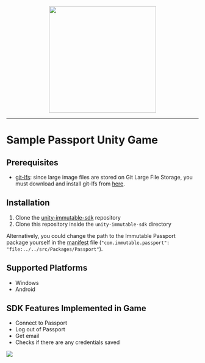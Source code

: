 <div align="center">
  <p align="center">
    <a  href="https://docs.x.immutable.com/docs">
      <img src="https://cdn.dribbble.com/users/1299339/screenshots/7133657/media/837237d447d36581ebd59ec36d30daea.gif" width="280"/>
    </a>
  </p>
</div>

---

# Sample Passport Unity Game

## Prerequisites
- [git-lfs](https://git-lfs.github.com/): since large image files are stored on Git Large File Storage, you must download and install git-lfs from [here](https://git-lfs.github.com/).

## Installation

1. Clone the [unity-immutable-sdk](https://github.com/immutable/unity-immutable-sdk) repository
2. Clone this repository inside the `unity-immutable-sdk` directory

Alternatively, you could change the path to the Immutable Passport package yourself in the [manifest](https://github.com/immutable/sample-passport-unity-game/blob/main/Packages/manifest.json) file (`"com.immutable.passport": "file:../../src/Packages/Passport"`).

## Supported Platforms

* Windows
* Android

## SDK Features Implemented in Game

* Connect to Passport
* Log out of Passport
* Get email
* Checks if there are any credentials saved

![](https://github.com/immutable/sample-passport-unity-game/blob/main/demo.gif)